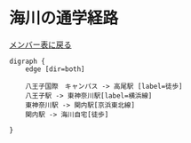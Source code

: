 # 海川の通学経路

[メンバー表に戻る](member.md#メンバー表)

```graphviz
digraph {
    edge [dir=both]

    八王子国際　キャンパス -> 高尾駅 [label=徒歩]
    八王子駅 -> 東神奈川駅[label=横浜線]
    東神奈川駅 -> 関内駅[京浜東北線]
    関内駅 -> 海川自宅[徒歩] 
    
}
```
